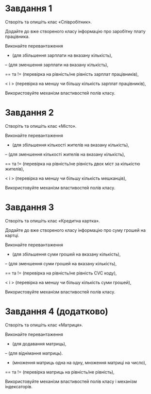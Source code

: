 ﻿# Завдання 1 

Створiть та опишiть клас «Співробітник».

Додайте до вже створеного класу інформацію про заробітну плату працівника.

Виконайте перевантаження

+ (для збільшення зарплати на вказану кількість),

– (для зменшення зарплати на вказану кількість),

== та != (перевірка на рівність/не рiвнiсть зарплат працівників),

< і > (перевірка на меншу чи більшу кількість зарплат працівників),

Використовуйте механізм властивостей полів класу.

# Завдання 2

Створiть та опишiть клас «Місто».

Виконайте перевантаження

+ (для  збільшення кількості жителів на вказану кількість),

– (для зменшення кількості жителів на вказану кількість),

== та != (перевірка на рівність/не рiвнiсть двох міст за кількістю жителів),

< і > (перевірка на меншу чи більшу кількість мешканців),

Використовуйте механізм властивостей полів класу.

# Завдання 3

Створiть та опишiть клас «Кредитна картка».

Додайте до вже створеного класу інформацію про суму грошей на картці.

Виконайте перевантаження

+ (для збільшення суми грошей на вказану кількість),

– (для зменшення суми грошей на вказану кількість),

== та != (перевірка на рівність/не рiвнiсть CVC коду),

< і > (перевірка на меншу чи більшу кількість суми грошей),

Використовуйте механізм властивостей полів класу.

# Завдання 4 (додатково)

Створiть та опишiть клас «Матриця».

Виконайте перевантаження

+ (для додавання матриць),

– (для віднімання матриць).

* (множення матриць одна на одну, множення матриці на число),

== та != (перевірка матриць на рівність/не рiвнiсть),

Використовуйте механізм властивостей полів класу і механізм індексаторів.



